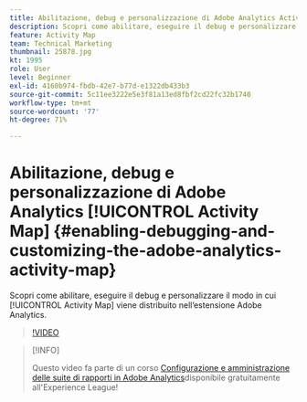 ```yaml
---
title: Abilitazione, debug e personalizzazione di Adobe Analytics Activity Map
description: Scopri come abilitare, eseguire il debug e personalizzare il modo in cui Activity Map viene distribuito nell’estensione Adobe Analytics.
feature: Activity Map
team: Technical Marketing
thumbnail: 25878.jpg
kt: 1995
role: User
level: Beginner
exl-id: 4160b974-fbdb-42e7-b77d-e1322db433b3
source-git-commit: 5c11ee3222e5e3f81a13ed8fbf2cd22fc32b1740
workflow-type: tm+mt
source-wordcount: '77'
ht-degree: 71%

---
```


# Abilitazione, debug e personalizzazione di Adobe Analytics [!UICONTROL Activity Map] {#enabling-debugging-and-customizing-the-adobe-analytics-activity-map}

Scopri come abilitare, eseguire il debug e personalizzare il modo in cui [!UICONTROL Activity Map] viene distribuito nell’estensione Adobe Analytics.

>[!VIDEO](https://video.tv.adobe.com/v/25878?quality=12)

>[!INFO]
>
> Questo video fa parte di un corso [Configurazione e amministrazione delle suite di rapporti in Adobe Analytics](https://experienceleague.adobe.com/?recommended=Analytics-A-1-2021.1.administration&amp;lang=it)disponibile gratuitamente all&#39;Experience League!